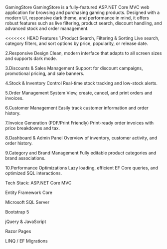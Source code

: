 GamingStore
GamingStore is a fully-featured ASP.NET Core MVC web application for browsing and purchasing gaming products. Designed with a modern UI, responsive dark theme, and performance in mind, it offers robust features such as live filtering, product search, discount handling, and advanced stock and order management.

<<<<<<< HEAD
Features
1.Product Search, Filtering & Sorting
Live search, category filters, and sort options by price, popularity, or release date.

2.Responsive Design
Clean, modern interface that adapts to all screen sizes and supports dark mode.

3.Discounts & Sales Management
Support for discount campaigns, promotional pricing, and sale banners.

4.Stock & Inventory Control
Real-time stock tracking and low-stock alerts.

5.Order Management System
View, create, cancel, and print orders and invoices.

6.Customer Management
Easily track customer information and order history.

7.Invoice Generation (PDF/Print Friendly)
Print-ready order invoices with price breakdowns and tax.

8.Dashboard & Admin Panel
Overview of inventory, customer activity, and order history.

9.Category and Brand Management
Fully editable product categories and brand associations.

10.Performance Optimizations
Lazy loading, efficient EF Core queries, and optimized SQL interactions.

Tech Stack:
ASP.NET Core MVC

Entity Framework Core

Microsoft SQL Server

Bootstrap 5

jQuery & JavaScript

Razor Pages

LINQ / EF Migrations